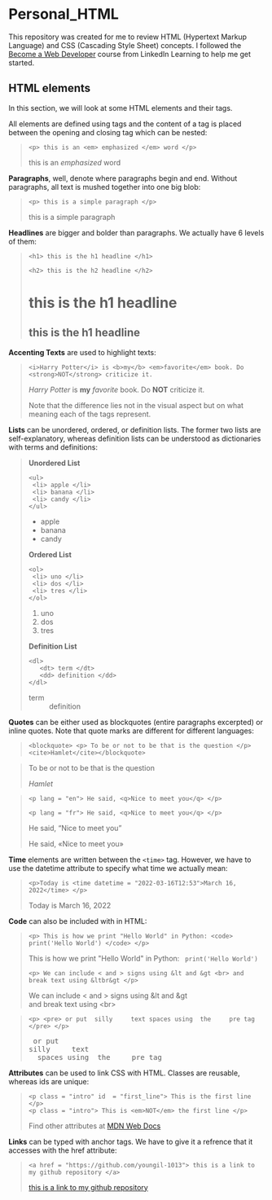 # Personal_HTML

This repository was created for me to review HTML (Hypertext Markup Language) and CSS (Cascading Style Sheet) concepts. I followed the [Become a Web Developer](https://www.linkedin.com/learning/paths/become-a-web-developer?u=36758476) course from LinkedIn Learning to help me get started.

## HTML elements

In this section, we will look at some HTML elements and their tags. 

All elements are defined using tags and the content of a tag is placed between the opening and closing tag which can be nested:

> `<p> this is an <em> emphasized </em> word </p>` 
>  <p> this is an <em> emphasized </em> word </p>

__Paragraphs__, well, denote where paragraphs begin and end. Without paragraphs, all text is mushed together into one big blob:

> `<p> this is a simple paragraph </p>`
> <p> this is a simple paragraph </p>

__Headlines__ are bigger and bolder than paragraphs. We actually have 6 levels of them:
> `<h1> this is the h1 headline </h1>` 
> 
> `<h2> this is the h2 headline </h2>`
> <h1> this is the h1 headline </h1>
> <h2> this is the h1 headline </h2>

__Accenting Texts__ are used to highlight texts:
> `<i>Harry Potter</i> is <b>my</b> <em>favorite</em> book. Do <strong>NOT</strong> criticize it.`
> 
> <i>Harry Potter</i> is <b>my</b> <em>favorite</em> book. Do <strong>NOT</strong> criticize it.
> 
> Note that the difference lies not in the visual aspect but on what meaning each of the tags represent.

__Lists__ can be unordered, ordered, or definition lists. The former two lists are self-explanatory, whereas definition lists can be understood as dictionaries with terms and definitions:
> <b> Unordered List </b>
> ```
> <ul>
>  <li> apple </li>
>  <li> banana </li>
>  <li> candy </li>
> </ul>
> ```
> <ul>
>  <li> apple </li>
>  <li> banana </li>
>  <li> candy </li>
> </ul>
> 
> <b> Ordered List </b>
> ```
> <ol>
>  <li> uno </li>
>  <li> dos </li>
>  <li> tres </li>
> </ol>
> ```
> <ol>
>  <li> uno </li>
>  <li> dos </li>
>  <li> tres </li>
> </ol>
> 
> <b> Definition List </b>
> ```
> <dl>
>    <dt> term </dt>
>    <dd> definition </dd> 
> </dl>
> ```
> <dl>
>    <dt> term </dt>
>    <dd> definition </dd>
> </dl>

__Quotes__ can be either used as blockquotes (entire paragraphs excerpted) or inline quotes. Note that quote marks are different for different languages:
> `<blockquote> <p> To be or not to be that is the question </p> <cite>Hamlet</cite></blockquote>`
<blockquote> <p> To be or not to be that is the question</p> <cite>Hamlet</cite></blockquote> 

> `<p lang = "en"> He said, <q>Nice to meet you</q> </p>`
> 
> `<p lang = "fr"> He said, <q>Nice to meet you</q> </p>`
> <p lang = "en"> He said, <q>Nice to meet you</q> </p>
> <p lang = "fr"> He said, <q>Nice to meet you</q> </p>
  
__Time__ elements are written between the `<time>` tag. However, we have to use the datetime attribute to specify what time we actually mean:
> `<p>Today is <time datetime = "2022-03-16T12:53">March 16, 2022</time> </p>`
> <p>Today is <time datetime = "2022-03-16T12:53">March 16, 2022</time> </p>

__Code__ can also be included with in HTML:
>`<p> This is how we print "Hello World" in Python: <code> print('Hello World') </code> </p>`
> <p> This is how we print "Hello World" in Python: <code> print('Hello World') </code> </p>
> 
> `<p> We can include < and > signs using &lt and &gt <br> and break text using &ltbr&gt </p>`
> <p> We can include &lt and &gt signs using &amp;lt and &amp;gt <br> and break text using &ltbr&gt </p>

> `<p> <pre> or put 
> silly     text
>   spaces using  the     pre tag </pre> </p>`
> <p> <pre> or put 
> silly     text
>   spaces using  the     pre tag </pre> </p>

__Attributes__ can be used to link CSS with HTML. Classes are reusable, whereas ids are unique:
> ```
> <p class = "intro" id  = "first_line"> This is the first line </p>
> <p class = "intro"> This is <em>NOT</em> the first line </p>
> ```
> Find other attributes at <a href="https://developer.mozilla.org/en-US/docs/Web/HTML/Attributes"> MDN Web Docs</a>

__Links__ can be typed with anchor tags. We have to give it a refrence that it accesses with the href attribute:
> `<a href = "https://github.com/youngil-1013"> this is a link to my github repository </a>`
> 
> <a href = "https://github.com/youngil-1013"> this is a link to my github repository </a>
